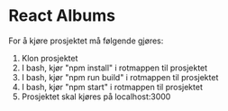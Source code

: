 # React Albums

For å kjøre prosjektet må følgende gjøres:
1. Klon prosjektet
2. I bash, kjør "npm install" i rotmappen til prosjektet
3. I bash, kjør "npm run build" i rotmappen til prosjektet
4. I bash, kjør "npm start" i rotmappen til prosjektet
5. Prosjektet skal kjøres på localhost:3000

